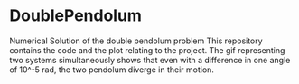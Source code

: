 # DoublePendolum
 Numerical Solution of the double pendolum problem
This repository contains the code and the plot relating to the project.
The gif representing two systems simultaneously shows that even with a difference in one angle of 10^-5 rad, the two pendolum diverge in their motion. 
